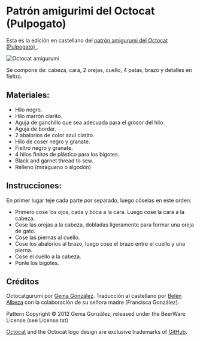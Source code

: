 # Patrón amigurimi del Octocat (Pulpogato)

Esta es la edición en castellano del [patrón amigurumi del Octocat (Pulpogato) ](http://gemgon.github.com/Octocat).

![Octocat amigurumi](https://github.com/gemgon/Octocat/raw/master/octocat.jpg "Octocat amigurumi")

Se compone de: cabeza, cara, 2 orejas, cuello, 4 patas, brazo y detalles en fieltro.

## Materiales:

* Hilo negro.
* Hilo marrón clarito.
* Aguja de ganchillo que sea adecuada para el grosor del hilo.
* Aguja de bordar.
* 2 abalorios de color azul clarito.
* Hilo de coser negro y granate.
* Fieltro negro y granate.
* 4 hilos finitos de plástico para los bigotes.
* Black and garnet thread to sew.
* Relleno (miraguano o algodón)

## Instrucciones:

En primer lugar teje cada parte por separado, luego cóselas en este orden:

* Primero cose los ojos, cada y boca a la cara. Luego cose la cara a la cabeza.
* Cose las orejas a la cabeza, dobladas ligeramente para formar una oreja de gato.
* Cose las piernas al cuello.
* Cose los abalorios al brazo, luego cose el brazo entre el cuello y una pierna.
* Cose el cuello a la cabeza.
* Ponle los bigotes.

## Créditos

Octocatgurumi por [Gema González](http://twitter.com/gemgon).
Traducción al castellano por [Belén Albeza](http://twitter.com/ladybenko) con la colaboración de su señora madre (Francisca González).

Pattern Copyright © 2012 Gema González, released under the BeerWare License (see License.txt)

[Octocat](http://octodex.github.com) and the Octocat logo design are exclusive trademarks of [GitHub](http://github.com).


